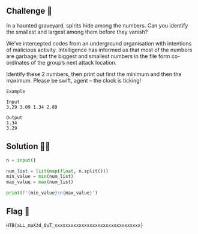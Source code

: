 ## Challenge 🧩

In a haunted graveyard, spirits hide among the numbers. Can you identify the smallest and largest among them before they vanish?

We’ve intercepted codes from an underground organisation with intentions of malicious activity. Intelligence has informed us that most of the numbers are garbage, but the biggest and smallest numbers in the file form co-ordinates of the group’s next attack location.

Identify these 2 numbers, then print out first the minimum and then the maximum. Please be swift, agent – the clock is ticking!
```
Example

Input
3.29 3.09 1.34 2.89

Output
1.34
3.29
```

## Solution 🕵️‍♂️

```python
n = input()

num_list = list(map(float, n.split()))
min_value = min(num_list)
max_value = max(num_list)

print(f"{min_value}\n{max_value}")
```

## Flag 🚩

`HTB{aLL_maX3d_0uT_xxxxxxxxxxxxxxxxxxxxxxxxxxxxxxxx}`
